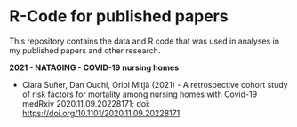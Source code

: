 # R-Code for published papers

This repository contains the data and R code that was used in analyses in my published papers and other research.

**2021 - NATAGING - COVID-19 nursing homes**
- Clara Suñer, Dan Ouchi, Oriol Mitjà (2021) - A retrospective cohort study of risk factors for mortality among nursing homes with Covid-19 medRxiv 2020.11.09.20228171; doi: https://doi.org/10.1101/2020.11.09.20228171
